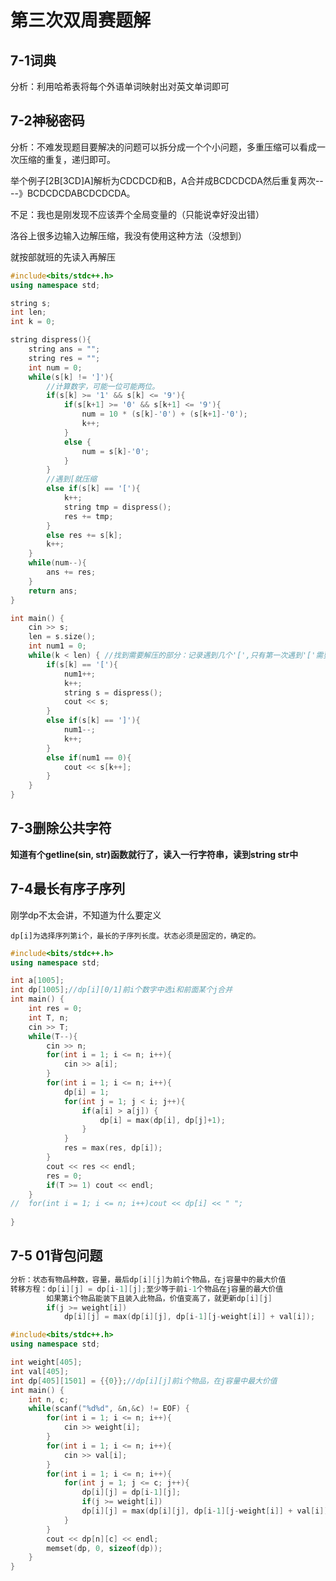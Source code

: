 # 第三次双周赛题解

## 7-1词典

分析：利用哈希表将每个外语单词映射出对英文单词即可



## 7-2神秘密码

分析：不难发现题目要解决的问题可以拆分成一个个小问题，多重压缩可以看成一次压缩的重复，递归即可。

举个例子[2B[3CD]A]解析为CDCDCD和B，A合并成BCDCDCDA然后重复两次----》BCDCDCDABCDCDCDA。

不足：我也是刚发现不应该弄个全局变量的（只能说幸好没出错）

洛谷上很多边输入边解压缩，我没有使用这种方法（没想到）

就按部就班的先读入再解压

```C++
#include<bits/stdc++.h>
using namespace std;

string s;
int len;
int k = 0;

string dispress(){
	string ans = "";
	string res = "";
	int num = 0;
	while(s[k] != ']'){
        //计算数字，可能一位可能两位。
		if(s[k] >= '1' && s[k] <= '9'){
			if(s[k+1] >= '0' && s[k+1] <= '9'){
				num = 10 * (s[k]-'0') + (s[k+1]-'0');
				k++;
			}
			else {
				num = s[k]-'0';
			}
		}
        //遇到[就压缩
		else if(s[k] == '['){
			k++;
			string tmp = dispress();
			res += tmp;
		}
		else res += s[k];
		k++;
	}
	while(num--){
		ans += res;
	}
	return ans;
}

int main() {
	cin >> s;
	len = s.size();
	int num1 = 0;
	while(k < len) { //找到需要解压的部分：记录遇到几个'[',只有第一次遇到'['需要解压缩，知道遇到同样个数的']'，让num1变回0.
		if(s[k] == '['){
			num1++;
			k++;
			string s = dispress();
			cout << s;
		}
		else if(s[k] == ']'){
			num1--;
			k++;
		}
		else if(num1 == 0){
			cout << s[k++];
		}
	}
}
```



## 7-3删除公共字符

**知道有个getline(sin, str)函数就行了，读入一行字符串，读到string str中**



## 7-4最长有序子序列

刚学dp不太会讲，不知道为什么要定义

```
dp[i]为选择序列第i个，最长的子序列长度。状态必须是固定的，确定的。
```

```C++
#include<bits/stdc++.h>
using namespace std;

int a[1005];
int dp[1005];//dp[i][0/1]前i个数字中选i和前面某个j合并
int main() {
	int res = 0;
	int T, n;
	cin >> T; 
	while(T--){
		cin >> n;
		for(int i = 1; i <= n; i++){
			cin >> a[i];
		}
		for(int i = 1; i <= n; i++){
			dp[i] = 1;
			for(int j = 1; j < i; j++){
				if(a[i] > a[j]) {
					dp[i] = max(dp[i], dp[j]+1);
				}
			}
			res = max(res, dp[i]);
		} 
		cout << res << endl;
		res = 0;
		if(T >= 1) cout << endl;
	}
//	for(int i = 1; i <= n; i++)cout << dp[i] << " ";
	
}
```



## 7-5 01背包问题

```C++
分析：状态有物品种数，容量，最后dp[i][j]为前i个物品，在j容量中的最大价值
转移方程：dp[i][j] = dp[i-1][j];至少等于前i-1个物品在j容量的最大价值
    	如果第i个物品能装下且装入此物品，价值变高了，就更新dp[i][j]
		if(j >= weight[i])
		    dp[i][j] = max(dp[i][j], dp[i-1][j-weight[i]] + val[i]);
```

```C++
#include<bits/stdc++.h>
using namespace std;

int weight[405];
int val[405];
int dp[405][1501] = {{0}};//dp[i][j]前i个物品，在j容量中最大价值 
int main() {
	int n, c;
	while(scanf("%d%d", &n,&c) != EOF) {
		for(int i = 1; i <= n; i++){
			cin >> weight[i];
		}
		for(int i = 1; i <= n; i++){
			cin >> val[i];
		}
		for(int i = 1; i <= n; i++){
			for(int j = 1; j <= c; j++){
				dp[i][j] = dp[i-1][j];
				if(j >= weight[i])
				dp[i][j] = max(dp[i][j], dp[i-1][j-weight[i]] + val[i]);
			}
		}
		cout << dp[n][c] << endl;
		memset(dp, 0, sizeof(dp));
	}
}
```

